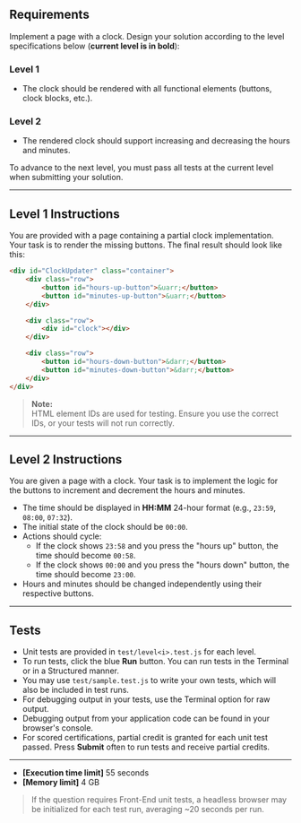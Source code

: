 ## Requirements

Implement a page with a clock. Design your solution according to the level specifications below (**current level is in bold**):

### Level 1
- The clock should be rendered with all functional elements (buttons, clock blocks, etc.).

### Level 2
- The rendered clock should support increasing and decreasing the hours and minutes.

To advance to the next level, you must pass all tests at the current level when submitting your solution.

---

## Level 1 Instructions

You are provided with a page containing a partial clock implementation. Your task is to render the missing buttons. The final result should look like this:

```html
<div id="ClockUpdater" class="container">
    <div class="row">
        <button id="hours-up-button">&uarr;</button>
        <button id="minutes-up-button">&uarr;</button>
    </div>

    <div class="row">
        <div id="clock"></div>
    </div>

    <div class="row">
        <button id="hours-down-button">&darr;</button>
        <button id="minutes-down-button">&darr;</button>
    </div>
</div>
```

> **Note:**  
> HTML element IDs are used for testing. Ensure you use the correct IDs, or your tests will not run correctly.

---

## Level 2 Instructions

You are given a page with a clock. Your task is to implement the logic for the buttons to increment and decrement the hours and minutes.

- The time should be displayed in **HH:MM** 24-hour format (e.g., `23:59`, `08:00`, `07:32`).
- The initial state of the clock should be `00:00`.
- Actions should cycle:  
    - If the clock shows `23:58` and you press the "hours up" button, the time should become `00:58`.
    - If the clock shows `00:00` and you press the "hours down" button, the time should become `23:00`.
- Hours and minutes should be changed independently using their respective buttons.

---

## Tests

- Unit tests are provided in `test/level<i>.test.js` for each level.
- To run tests, click the blue **Run** button. You can run tests in the Terminal or in a Structured manner.
- You may use `test/sample.test.js` to write your own tests, which will also be included in test runs.
- For debugging output in your tests, use the Terminal option for raw output.
- Debugging output from your application code can be found in your browser's console.
- For scored certifications, partial credit is granted for each unit test passed. Press **Submit** often to run tests and receive partial credits.

---

- **[Execution time limit]** 55 seconds
- **[Memory limit]** 4 GB

> If the question requires Front-End unit tests, a headless browser may be initialized for each test run, averaging ~20 seconds per run.